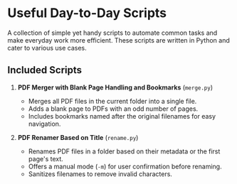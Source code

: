 # Useful Day-to-Day Scripts

A collection of simple yet handy scripts to automate common tasks and make everyday work more efficient. These scripts are written in Python and cater to various use cases.

## Included Scripts

1. **PDF Merger with Blank Page Handling and Bookmarks** (`merge.py`)
   - Merges all PDF files in the current folder into a single file.
   - Adds a blank page to PDFs with an odd number of pages.
   - Includes bookmarks named after the original filenames for easy navigation.

2. **PDF Renamer Based on Title** (`rename.py`)
   - Renames PDF files in a folder based on their metadata or the first page's text.
   - Offers a manual mode (`-m`) for user confirmation before renaming.
   - Sanitizes filenames to remove invalid characters.
